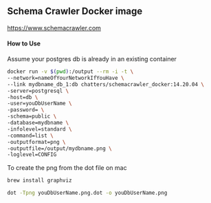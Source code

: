 ## Schema Crawler Docker image

https://www.schemacrawler.com

#### How to Use
Assume your postgres db is already in an existing container

```bash
docker run -v $(pwd):/output --rm -i -t \
--network=nameOfYourNetworkIfYouHave \
--link mydbname_db_1:db chatters/schemacrawler_docker:14.20.04 \
-server=postgresql \
-host=db \
-user=youDbUserName \
-password= \
-schema=public \
-database=mydbname \
-infolevel=standard \
-command=list \
-outputformat=png \
-outputfile=/output/mydbname.png \
-loglevel=CONFIG
```

To create the png from the dot file on mac
```bash
brew install graphviz
```

```bash
dot -Tpng youDbUserName.png.dot -o youDbUserName.png
```
